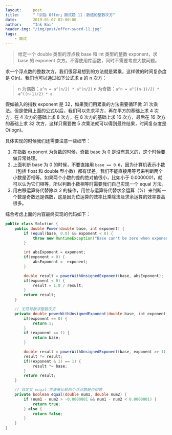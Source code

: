 ```yaml
---
layout:     post
title:      "「剑指 Offer」面试题 11：数值的整数次方"
date:       2019-01-07 02:00:00
author:     "Ink Bai"
header-img: "/img/post/offer-sword-11.jpg"
tags:
    - 面试
---
```


> 给定一个 double 类型的浮点数 base 和 int 类型的整数 exponent，求 base 的 exponent 次方。不得使用库函数，同时不需要考虑大数问题。

求一个浮点数的整数次方，我们很容易想到的方法就是累乘，这样做的时间复杂度是 O(n)。我们也可以通过如下公式求 a 的 n 次方：

> n 为偶数：`a^n = a^(n/2) * a^(n/2)`
n 为奇数：`a^n = a^((n-1)/2) * a^((n-1)/2) * a`

假如输入的指数 exponent 是 32，如果我们用累乘的方法需要循环做 31 次乘法。但是使用上面的公式以后，我们可以先求平方，再在平方的基础上求 4 次方，在 4 次方的基础上求 8 次方，在 8 次方的基础上求 16 次方，最后在 16 次方的基础上求 32 次方，这样只需要做 5 次乘法就可以得到最终结果，时间复杂度是 O(logn)。

具体实现的时候我们还需要注意一些细节：

1. 在指数 exponent 为负数的时候，奇数 base 为 0 是没有意义的，这个时候要做异常处理。
2. 上面判断 base 为 0 的时候，不要直接用 `base == 0.0`，因为计算机表示小数（包括 float 和 double 型小数）都有误差，我们不能直接用等号来判断两个小数是否相等。如果两个小数的差的绝对值很小，比如小于 0.0000001，就可以认为它们相等，所以判断小数相等时需要我们自己实现一个 equal 方法。
3. 用右移运算符代替除以 2 的操作，用位与运算符代替求余运算（%）来判断一个数是奇数还是偶数，这是因为位运算的效率比乘除法及求余运算的效率要高很多。

综合考虑上面的内容最终实现的代码如下：

```java
public class Solution {
    public double Power(double base, int exponent) {
        if (equal(base, 0.0) && exponent < 0) {
            throw new RuntimeException("Base can't be zero when exponent is minus!");
        }

        int absExponent = exponent;
        if(exponent < 0) {
            absExponent = -exponent;
        }

        double result = powerWithUnsignedExponent(base, absExponent);
        if(exponent < 0) {
            result = 1.0 / result;
        }
        return result;
    }

    // 无符号数求整数次方
    private double powerWithUnsignedExponent(double base, int exponent) {
        if(exponent == 0) {
            return 1;
        }
        if (exponent == 1) {
            return base;
        }

        double result = powerWithUnsignedExponent(base, exponent >> 1);
        result *= result;
        if((exponent & 1) == 1) {
            result *= base;
        }
        return result;
    }

    // 自定义 euqal 方法来比较两个浮点数是否相等
    private boolean equal(double num1, double num2) {
        if (num1 - num2 > -0.0000001 && num1 - num2 < 0.0000001) {
            return true;
        } else {
            return false;
        }
    }
}
```
